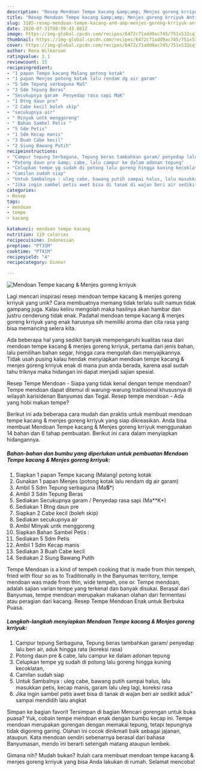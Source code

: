 ```yaml
---
description: "Resep Mendoan Tempe kacang &amp;amp; Menjes goreng krriyuk Anti Gagal"
title: "Resep Mendoan Tempe kacang &amp;amp; Menjes goreng krriyuk Anti Gagal"
slug: 3185-resep-mendoan-tempe-kacang-and-amp-menjes-goreng-krriyuk-anti-gagal
date: 2020-07-31T08:59:43.881Z
image: https://img-global.cpcdn.com/recipes/6472c71add9ac745/751x532cq70/mendoan-tempe-kacang-menjes-goreng-krriyuk-foto-resep-utama.jpg
thumbnail: https://img-global.cpcdn.com/recipes/6472c71add9ac745/751x532cq70/mendoan-tempe-kacang-menjes-goreng-krriyuk-foto-resep-utama.jpg
cover: https://img-global.cpcdn.com/recipes/6472c71add9ac745/751x532cq70/mendoan-tempe-kacang-menjes-goreng-krriyuk-foto-resep-utama.jpg
author: Rena Wilkerson
ratingvalue: 3.1
reviewcount: 15
recipeingredient:
- "1 papan Tempe kacang Malang potong kotak"
- "1 papan Menjes potong kotak lalu rendam dg air garam"
- "5 Sdm Tepung serbaguna MaS"
- "3 Sdm Tepung Beras"
- "Secukupnya garam  Penyedap rasa sapi MaK"
- "1 Btng daun pre"
- "2 Cabe kecil boleh skip"
- "secukupnya air"
- " Minyak untk menggoreng"
- " Bahan Sambel Petis "
- "5 Sdm Petis"
- "1 Sdm Kecap manis"
- "3 Buah Cabe kecil"
- "2 Siung Bawang Putih"
recipeinstructions:
- "Campur tepung Serbaguna, Tepung beras tambahkan garam/ penyedap lalu beri air, aduk hingga rata (koreksi rasa)"
- "Potong daun pre &amp; cabe, lalu campur ke dalam adonan tepung"
- "Celupkan tempe yg sudah di potong lalu goreng hingga kuning kecoklatan,"
- "Camilan sudah siap"
- "Untuk Sambalnya : uleg cabe, bawang putih sampai halus, lalu masukkan petis, kecap manis, garam lalu uleg lagi, koreksi rasa"
- "Jika ingin sambel petis awet bisa di tanak di wajan beri air sedikit aduk&#34; sampai mendidih lalu angkat"
categories:
- Resep
tags:
- mendoan
- tempe
- kacang

katakunci: mendoan tempe kacang 
nutrition: 119 calories
recipecuisine: Indonesian
preptime: "PT35M"
cooktime: "PT41M"
recipeyield: "4"
recipecategory: Dinner

---
```



![Mendoan Tempe kacang &amp; Menjes goreng krriyuk](https://img-global.cpcdn.com/recipes/6472c71add9ac745/751x532cq70/mendoan-tempe-kacang-menjes-goreng-krriyuk-foto-resep-utama.jpg)

Lagi mencari inspirasi resep mendoan tempe kacang &amp; menjes goreng krriyuk yang unik? Cara membuatnya memang tidak terlalu sulit namun tidak gampang juga. Kalau keliru mengolah maka hasilnya akan hambar dan justru cenderung tidak enak. Padahal mendoan tempe kacang &amp; menjes goreng krriyuk yang enak harusnya sih memiliki aroma dan cita rasa yang bisa memancing selera kita.

Ada beberapa hal yang sedikit banyak mempengaruhi kualitas rasa dari mendoan tempe kacang &amp; menjes goreng krriyuk, pertama dari jenis bahan, lalu pemilihan bahan segar, hingga cara mengolah dan menyajikannya. Tidak usah pusing kalau hendak menyiapkan mendoan tempe kacang &amp; menjes goreng krriyuk enak di mana pun anda berada, karena asal sudah tahu triknya maka hidangan ini dapat menjadi sajian spesial.

Resep Tempe Mendoan - Siapa yang tidak kenal dengan tempe mendoan? Tempe mendoan dapat ditemui di warung-warung tradisional khususnya di wilayah karisidenan Banyumas dan Tegal. Resep tempe mendoan - Ada yang hobi makan tempe?


Berikut ini ada beberapa cara mudah dan praktis untuk membuat mendoan tempe kacang &amp; menjes goreng krriyuk yang siap dikreasikan. Anda bisa membuat Mendoan Tempe kacang &amp; Menjes goreng krriyuk menggunakan 14 bahan dan 6 tahap pembuatan. Berikut ini cara dalam menyiapkan hidangannya.

<!--inarticleads1-->

##### Bahan-bahan dan bumbu yang diperlukan untuk pembuatan Mendoan Tempe kacang &amp; Menjes goreng krriyuk:

1. Siapkan 1 papan Tempe kacang (Malang) potong kotak
1. Gunakan 1 papan Menjes (potong kotak lalu rendam dg air garam)
1. Ambil 5 Sdm Tepung serbaguna (Ma**S***)
1. Ambil 3 Sdm Tepung Beras
1. Sediakan Secukupnya garam / Penyedap rasa sapi (Ma**K*)
1. Sediakan 1 Btng daun pre
1. Siapkan 2 Cabe kecil (boleh skip)
1. Sediakan secukupnya air
1. Ambil  Minyak untk menggoreng
1. Siapkan  Bahan Sambel Petis :
1. Sediakan 5 Sdm Petis
1. Ambil 1 Sdm Kecap manis
1. Sediakan 3 Buah Cabe kecil
1. Sediakan 2 Siung Bawang Putih


Tempe Mendoan is a kind of tempeh cooking that is made from thin tempeh, fried with flour so as to Traditionally in the Banyumas territory, tempe mendoan was made from thin, wide tempeh, one or. Tempe mendoan, adalah sajian varian tempe yang terkenal dan banyak disukai. Berasal dari Banyumas, tempe mendoan merupakan makanan olahan dari fermentasi atau peragian dari kacang. Resep Tempe Mendoan Enak untuk Berbuka Puasa. 

<!--inarticleads2-->

##### Langkah-langkah menyiapkan Mendoan Tempe kacang &amp; Menjes goreng krriyuk:

1. Campur tepung Serbaguna, Tepung beras tambahkan garam/ penyedap lalu beri air, aduk hingga rata (koreksi rasa)
1. Potong daun pre &amp; cabe, lalu campur ke dalam adonan tepung
1. Celupkan tempe yg sudah di potong lalu goreng hingga kuning kecoklatan,
1. Camilan sudah siap
1. Untuk Sambalnya : uleg cabe, bawang putih sampai halus, lalu masukkan petis, kecap manis, garam lalu uleg lagi, koreksi rasa
1. Jika ingin sambel petis awet bisa di tanak di wajan beri air sedikit aduk&#34; sampai mendidih lalu angkat


Simpan ke bagian favorit Tersimpan di bagian Mencari gorengan untuk buka puasa? Yuk, cobain tempe mendoan enak dengan bumbu kecap ini. Tempe mendoan merupakan gorengan dengan memakai tepung, tetapi tepungnya tidak digoreng garing. Olahan ini cocok dinikmati baik sebagai jajanan, ataupun. Kata mendoan sendiri sebenarnya berasal dari bahasa Banyumasan, mendo ini berarti setengah matang ataupun lembek. 

Gimana nih? Mudah bukan? Itulah cara membuat mendoan tempe kacang &amp; menjes goreng krriyuk yang bisa Anda lakukan di rumah. Selamat mencoba!
